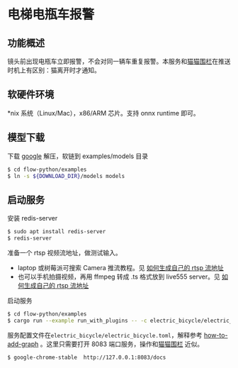 # 电梯电瓶车报警

## 功能概述
镜头前出现电瓶车立即报警，不会对同一辆车重复报警。本服务和[猫猫围栏](../cat_finder/README.zh.md)在推送时机上有区别：猫离开时才通知。

## 软硬件环境

*nix 系统（Linux/Mac），x86/ARM 芯片。支持 onnx runtime 即可。

## 模型下载

下载 [google](https://drive.google.com/file/d/1Ff8oxBer135L-wKnkgOewa91lF5EV05P/view?usp=sharing) 解压，软链到 examples/models 目录

```bash
$ cd flow-python/examples
$ ln -s ${DOWNLOAD_DIR}/models models
```

## 启动服务

安装 redis-server
```bash
$ sudo apt install redis-server
$ redis-server
```

准备一个 rtsp 视频流地址，做测试输入。

* laptop 或树莓派可搜索 Camera 推流教程。见 [如何生成自己的 rtsp 流地址](docs/how-to-generate-rtsp.zh.md)
* 也可以手机拍摄视频，再用 ffmpeg 转成 .ts 格式放到 live555 server。见 [如何生成自己的 rtsp 流地址](docs/how-to-generate-rtsp.zh.md)

启动服务
```bash
$ cd flow-python/examples
$ cargo run --example run_with_plugins -- -c electric_bicycle/electric_bicycle.toml  -p electric_bicycle
```
服务配置文件在`electric_bicycle/electric_bicycle.toml`，解释参考 [how-to-add-graph](docs/how-to-add-graph.zh.md) 。这里只需要打开 8083 端口服务，操作和[猫猫围栏](../cat_finder/README.zh.md) 近似。

```bash
$ google-chrome-stable  http://127.0.0.1:8083/docs 
```
